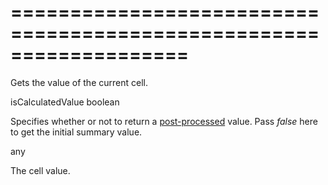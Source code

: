 <!--**
/*-------------------------------------------
    Auto-generated file. Do not modify.
-------------------------------------------

**-->
===================================================================
===================================================================

<!--shortDescription-->
Gets the value of the current cell.
<!--/shortDescription-->

<!--paramName1-->isCalculatedValue<!--/paramName1-->
<!--paramType1-->boolean<!--/paramType1-->
<!--paramDescription1-->
Specifies whether or not to return a <a href="/Documentation/17_1/ApiReference/Data_Layer/PivotGridDataSource/Configuration/fields/#calculateSummaryValue">post-processed</a> value. Pass <i>false</i> here to get the initial summary value.
<!--/paramDescription1-->

<!--returnType-->any<!--/returnType-->
<!--returnDescription-->
The cell value.
<!--/returnDescription-->

<!--fullDescription-->

<!--/fullDescription-->